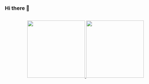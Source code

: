 ### Hi there 👋

<!--
**lucasmr27/lucasmr27** is a ✨ _special_ ✨ repository because its `README.md` (this file) appears on your GitHub profile.

Here are some ideas to get you started:

- 🔭 I’m currently working on ...
- 🌱 I’m currently learning ...
- 👯 I’m looking to collaborate on ...
- 🤔 I’m looking for help with ...
- 💬 Ask me about ...
- 📫 How to reach me: ...
- 😄 Pronouns: ...
- ⚡ Fun fact: ...
-->
##
<div align="center">
  <a href="https://github.com/lucasmr27">
  <img height="180em" src="https://github-readme-stats.vercel.app/api?username=lucasmr27&show_icons=true&theme=chartreuse-dark&include_all_commits=true&count_private=true"/>
  <img height="180em" src="https://github-readme-stats.vercel.app/api/top-langs/?username=lucasmr27&layout=compact&langs_count=7&theme=chartreuse-dark"/>
</div>
